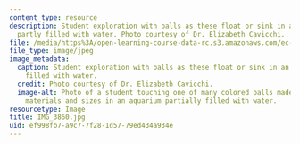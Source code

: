 ```yaml
---
content_type: resource
description: Student exploration with balls as these float or sink in an aquarium
  partly filled with water. Photo courtesy of Dr. Elizabeth Cavicchi.
file: /media/https%3A/open-learning-course-data-rc.s3.amazonaws.com/ec-050-recreate-experiments-from-history-inform-the-future-from-the-past-galileo-january-iap-2010/ef998fb7a9c77f281d5779ed434a934e_IMG_3860.jpg
file_type: image/jpeg
image_metadata:
  caption: Student exploration with balls as these float or sink in an aquarium partly
    filled with water.
  credit: Photo courtesy of Dr. Elizabeth Cavicchi.
  image-alt: Photo of a student touching one of many colored balls made of various
    materials and sizes in an aquarium partially filled with water.
resourcetype: Image
title: IMG_3860.jpg
uid: ef998fb7-a9c7-7f28-1d57-79ed434a934e
---
```


